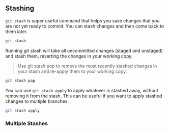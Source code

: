 ## Stashing

`git stash` is super useful command that helps you save changes that you are not yet ready to commit.  You can stash changes and then come back to them later.

```bash
git stash
```

Running git stash will take all uncommitted changes (staged and unstaged) and stash them, reverting the changes in your working copy.



> Use git stash pop to remove the most recently stashed changes in your stash and re-apply them to your working copy.


```bash
git stash pop
```


You can use `git stash apply` to apply whatever is stashed away, without removing it from the stash. This can be useful if you want to apply stashed changes to multiple branches.

```bash
git stash apply
```


### Multiple Stashes


